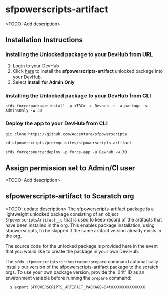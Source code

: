 # sfpowerscripts-artifact

<TODO: Add description>

## Installation Instructions
### Installing the Unlocked package to your DevHub from URL

1. Login to your DevHub
2. Click [here](https://login.salesforce.com/packaging/installPackage.apexp?p0=<TBC>) to install the **sfpowerscripts-artifact** unlocked package into your DevHub.
3. Select **Install for Admin Only**

### Installing the Unlocked package to your DevHub from CLI

```
sfdx force:package:install -p <TBC> -u Devhub -r -a package -s AdminsOnly -w 30
```

### Deploy the app to your DevHub from CLI

```
git clone https://github.com/Accenture/sfpowerscripts

cd sfpowerscripts/prerequisites/sfpowerscripts-artifact

sfdx force:source:deploy -p force-app -u Devhub -w 30
```

## Assign permission set to Admin/CI user
<TODO: Add description>

## sfpowerscripts-artifact to Scaratch org

<TODO: update description>
The sfpowerscripts-artifact package is a lightweight unlocked package consisting of an object `SfpowerscriptsArtifact__c` that is used to keep record of the artifacts that have been installed in the org. This enables package installation, using sfpowerscripts, to be skipped if the same artifact version already exists in the org.

The source code for the unlocked package is provided here in the event that you would like to create the package in your own Dev Hub.

The `sfdx sfpowerscripts:orchestrator:prepare` command automatically installs our version of the sfpowerscripts-artifact package to the scratch orgs. To use your own package version, provide the
'04t' ID as an environment variable before running the `prepare` command:

```bash
  $ export SFPOWERSCRIPTS_ARTIFACT_PACKAGE=04tXXXXXXXXXXXXXXX
```
